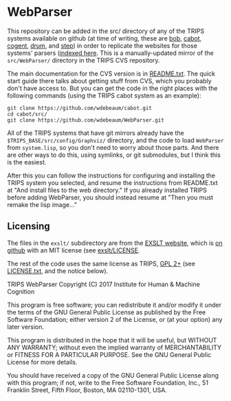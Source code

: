 # WebParser #

This repository can be added in the src/ directory of any of the TRIPS systems
available on github (at time of writing, these are [bob](../bob),
[cabot](../cabot), [cogent](../cogent), [drum](../drum), and [step](../step))
in order to replicate the websites for those systems' parsers ([indexed
here](http://trips.ihmc.us/parser/). This is a manually-updated mirror of the
`src/WebParser/` directory in the TRIPS CVS repository.

The main documentation for the CVS version is in [README.txt](README.txt). The
quick start guide there talks about getting stuff from CVS, which you probably
don't have access to. But you can get the code in the right places with the
following commands (using the TRIPS cabot system as an example):

    git clone https://github.com/wdebeaum/cabot.git
    cd cabot/src/
    git clone https://github.com/wdebeaum/WebParser.git

All of the TRIPS systems that have git mirrors already have the
`$TRIPS_BASE/src/config/Graphviz/` directory, and the code to load `WebParser`
from `system.lisp`, so you don't need to worry about those parts. And there are
other ways to do this, using symlinks, or git submodules, but I think this is
the easiest.

After this you can follow the instructions for configuring and installing the
TRIPS system you selected, and resume the instructions from README.txt at "And
install files to the web directory." If you already installed TRIPS before
adding WebParser, you should instead resume at "Then you must remake the lisp
image..."

## Licensing ##

The files in the `exslt/` subdirectory are from the [EXSLT website](http://exslt.org), which is [on github](https://github.com/exslt/exslt.github.io) with an MIT license (see [exslt/LICENSE](exslt/LICENSE).

The rest of the code uses the same license as TRIPS, [GPL 2+](http://www.gnu.org/licenses/old-licenses/gpl-2.0.en.html) (see [LICENSE.txt](LICENSE.txt), and the notice below).

TRIPS WebParser
Copyright (C) 2017  Institute for Human & Machine Cognition

This program is free software; you can redistribute it and/or
modify it under the terms of the GNU General Public License
as published by the Free Software Foundation; either version 2
of the License, or (at your option) any later version.

This program is distributed in the hope that it will be useful,
but WITHOUT ANY WARRANTY; without even the implied warranty of
MERCHANTABILITY or FITNESS FOR A PARTICULAR PURPOSE.  See the
GNU General Public License for more details.

You should have received a copy of the GNU General Public License
along with this program; if not, write to the Free Software
Foundation, Inc., 51 Franklin Street, Fifth Floor, Boston, MA  02110-1301, USA.
